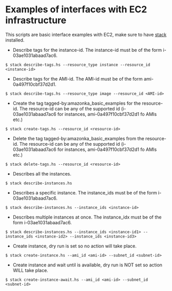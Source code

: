 # Examples of interfaces with EC2 infrastructure

This scripts are basic interface examples with EC2, make sure to have [stack](https://docs.haskellstack.org/en/stable/README/) installed.

* Describe tags for the instance-id. The instance-id must be of the form i-03ae1031abaad7ac6.
```
$ stack describe-tags.hs --resource_type instance --resource_id <instance-id>
```
* Describe tags for the AMI-id. The AMI-id must be of the form ami-0a497f10cbf37d2d1.
```
$ stack describe-tags.hs --resource_type image --resource_id <AMI-id>
```
* Create the tag tagged-by:amazonka_basic_examples for the resource-id. The resource-id can be any of the supported id (i-03ae1031abaad7ac6 for instances, ami-0a497f10cbf37d2d1 fo AMIs etc.)
```
$ stack create-tags.hs --resource_id <resource-id>
```
* Delete the tag tagged-by:amazonka_basic_examples from the resource-id. The resource-id can be any of the supported id (i-03ae1031abaad7ac6 for instances, ami-0a497f10cbf37d2d1 fo AMIs etc.)
```
$ stack delete-tags.hs --resource_id <resource-id>
```
* Describes all the instances.
```
$ stack describe-instances.hs
```
* Describes a specific instance. The instance_ids must be of the form i-03ae1031abaad7ac6.
```
$ stack describe-instances.hs --instance_ids <instance-id>
```
* Describes multiple instances at once. The instance_idx must be of the form i-03ae1031abaad7ac6.
```
$ stack describe-instances.hs --instance_ids <instance-id1> --instance_ids <instance-id2> --instance_ids <instance-id3>
```
* Create instance, dry run is set so no action will take place.
```
$ stack create-instance.hs --ami_id <ami-id> --subnet_id <subnet-id>
```
* Create instance and wait until is available, dry run is NOT set so action WILL take place.
```
$ stack create-instance-await.hs --ami_id <ami-id> --subnet_id <subnet-id>
```